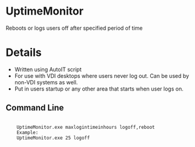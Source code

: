 # UptimeMonitor
Reboots or logs users off after specified period of time  

# Details
- Written using AutoIT script  
- For use with VDI desktops where users never log out. Can be used by non-VDI systems as well.
- Put in users startup or any other area that starts when user logs on.

## Command Line  
<code>
	UptimeMonitor.exe maxlogintimeinhours logoff,reboot  
	Example:  
	UptimeMonitor.exe 25 logoff  
</code>

